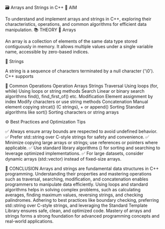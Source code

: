 🗃️ Arrays and Strings in C++ 🎯 AIM

To understand and implement arrays and strings in C++, exploring their characteristics, operations, and common algorithms for efficient data manipulation.
📚 THEORY
📌 Arrays

An array is a collection of elements of the same data type stored contiguously in memory. It allows multiple values under a single variable name, accessible by zero-based indices.

📌 Strings

A string is a sequence of characters terminated by a null character ('\0'). C++ supports

🔄 Common Operations
Operation Arrays Strings Traversal Using loops (for, while) Using loops or string methods Search Linear or binary search algorithms find(), find_first_of() etc. 
Modification Element assignment by index Modify characters or use string methods Concatenation Manual element copying strcat() (C strings), + or append() Sorting Standard algorithms like sort() Sorting characters or string arrays 

⚙️ Best Practices and Optimization Tips

✅ Always ensure array bounds are respected to avoid undefined behavior.
✅ Prefer std::string over C-style strings for safety and convenience.
✅ Minimize copying large arrays or strings; use references or pointers where applicable.
✅ Use standard library algorithms (<algorithm>) for sorting and searching to leverage optimized implementations.
✅ For large datasets, consider dynamic arrays (std::vector) instead of fixed-size arrays.

🧠 CONCLUSION 
Arrays and strings are fundamental data structures in C++ programming.
Understanding their properties and mastering operations such as traversal, searching, modification, and concatenation enables programmers to manipulate data efficiently. Using loops and standard algorithms helps in solving complex problems, such as calculating averages, finding maximum values, reversing strings, and checking palindromes. Adhering to best practices like boundary checking, preferring std::string over C-style strings, and leveraging the Standard Template Library ensures safe, clean, and optimized code. Mastery of arrays and strings forms a strong foundation for advanced programming concepts and real-world applications.

